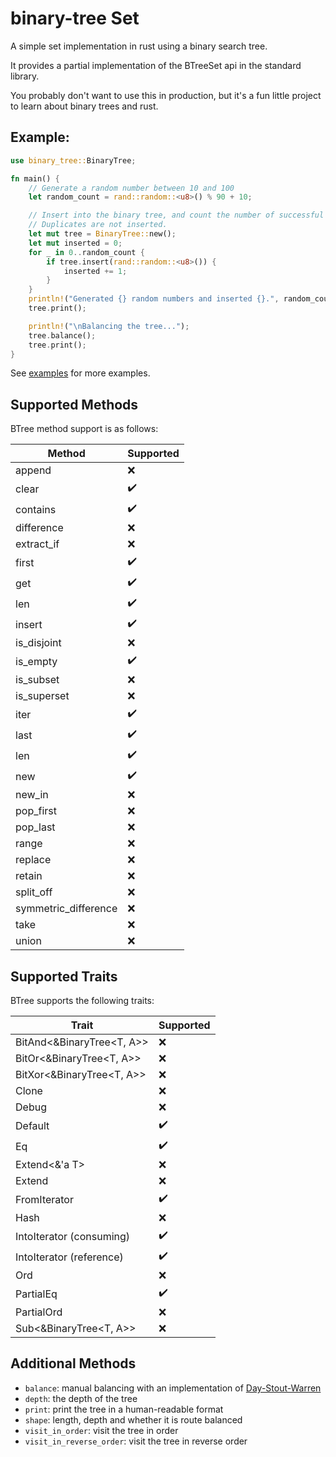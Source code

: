 # binary-tree Set

A simple set implementation in rust using a binary search tree.

It provides a partial implementation of the BTreeSet api in the standard library.

You probably don't want to use this in production, but it's a fun little project to learn about binary trees and rust.

## Example:

```rust
use binary_tree::BinaryTree;

fn main() {
    // Generate a random number between 10 and 100
    let random_count = rand::random::<u8>() % 90 + 10;

    // Insert into the binary tree, and count the number of successful insertions.
    // Duplicates are not inserted.
    let mut tree = BinaryTree::new();
    let mut inserted = 0;
    for _ in 0..random_count {
        if tree.insert(rand::random::<u8>()) {
            inserted += 1;
        }
    }
    println!("Generated {} random numbers and inserted {}.", random_count, inserted);
    tree.print();

    println!("\nBalancing the tree...");
    tree.balance();
    tree.print();
}
```

See [examples](examples) for more examples.

## Supported Methods

BTree method support is as follows:

| Method               | Supported |
|----------------------|----------|
| append               | ❌ |
| clear                | ✔️|
| contains             | ✔️|
| difference           | ❌|
| extract_if           | ❌|
| first                | ✔️️|
| get                  | ✔️|
| len                  | ✔️|
| insert               | ✔️|
| is_disjoint          | ❌|
| is_empty             | ✔️|
| is_subset            | ❌|
| is_superset          | ❌|
| iter                 | ✔️|
| last                 | ✔️|
| len                  | ✔️|
| new                  | ✔️|
| new_in               | ❌|
| pop_first            | ❌|
| pop_last             | ❌|
| range                | ❌|
| replace              | ❌|
| retain               | ❌|
| split_off            | ❌|
| symmetric_difference | ❌|
| take                 | ❌|
| union                | ❌|

## Supported Traits

BTree supports the following traits:

| Trait                     | Supported |
|---------------------------|-----------|
| BitAnd<&BinaryTree<T, A>> | ❌         |
| BitOr<&BinaryTree<T, A>>  | ❌         |
| BitXor<&BinaryTree<T, A>> | ❌         |
| Clone                     | ❌         |
| Debug                     | ❌         |
| Default                   | ✔️        |
| Eq                        | ✔️        |
| Extend<&'a T>             | ❌         |
| Extend<T>                 | ❌         |
| FromIterator<T>           | ✔️        |
| Hash                      | ❌         |
| IntoIterator (consuming)  | ✔️        |
| IntoIterator (reference)  | ✔️        |
| Ord                       | ❌         |
| PartialEq                 | ✔️        |
| PartialOrd                | ❌         |
| Sub<&BinaryTree<T, A>>    | ❌         |

## Additional Methods

- `balance`: manual balancing with an implementation
  of [Day-Stout-Warren](https://en.wikipedia.org/wiki/Day%E2%80%93Stout%E2%80%93Warren_algorithm)
- `depth`: the depth of the tree
- `print`: print the tree in a human-readable format
- `shape`: length, depth and whether it is route balanced
- `visit_in_order`: visit the tree in order
- `visit_in_reverse_order`: visit the tree in reverse order



